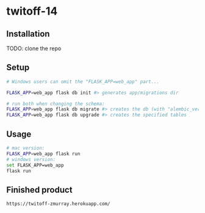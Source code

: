 # twitoff-14

## Installation

TODO: clone the repo

## Setup

```sh
# Windows users can omit the "FLASK_APP=web_app" part...

FLASK_APP=web_app flask db init #> generates app/migrations dir

# run both when changing the schema:
FLASK_APP=web_app flask db migrate #> creates the db (with "alembic_version" table)
FLASK_APP=web_app flask db upgrade #> creates the specified tables
```

## Usage

```sh
# mac version:
FLASK_APP=web_app flask run
# windows version:
set FLASK_APP=web_app
flask run
```

## Finished product 

```sh
https://twitoff-zmurray.herokuapp.com/
```